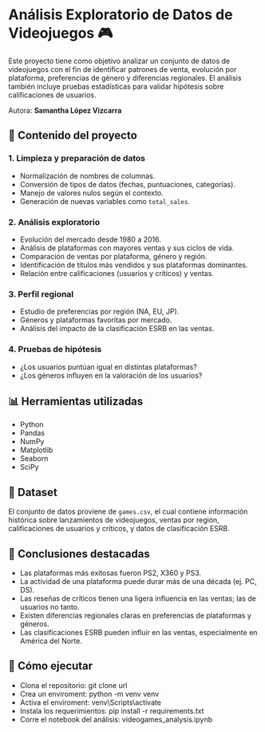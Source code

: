 # Análisis Exploratorio de Datos de Videojuegos 🎮

Este proyecto tiene como objetivo analizar un conjunto de datos de videojuegos con el fin de identificar patrones de venta, evolución por plataforma, preferencias de género y diferencias regionales. El análisis también incluye pruebas estadísticas para validar hipótesis sobre calificaciones de usuarios.

Autora: **Samantha López Vizcarra**  

## 📂 Contenido del proyecto

### 1. Limpieza y preparación de datos
- Normalización de nombres de columnas.
- Conversión de tipos de datos (fechas, puntuaciones, categorías).
- Manejo de valores nulos según el contexto.
- Generación de nuevas variables como `total_sales`.

### 2. Análisis exploratorio
- Evolución del mercado desde 1980 a 2016.
- Análisis de plataformas con mayores ventas y sus ciclos de vida.
- Comparación de ventas por plataforma, género y región.
- Identificación de títulos más vendidos y sus plataformas dominantes.
- Relación entre calificaciones (usuarios y críticos) y ventas.

### 3. Perfil regional
- Estudio de preferencias por región (NA, EU, JP).
- Géneros y plataformas favoritas por mercado.
- Análisis del impacto de la clasificación ESRB en las ventas.

### 4. Pruebas de hipótesis
- ¿Los usuarios puntúan igual en distintas plataformas?
- ¿Los géneros influyen en la valoración de los usuarios?

## 📊 Herramientas utilizadas
- Python
- Pandas
- NumPy
- Matplotlib
- Seaborn
- SciPy

## 📁 Dataset
El conjunto de datos proviene de `games.csv`, el cual contiene información histórica sobre lanzamientos de videojuegos, ventas por región, calificaciones de usuarios y críticos, y datos de clasificación ESRB.

## 📌 Conclusiones destacadas
- Las plataformas más exitosas fueron PS2, X360 y PS3.
- La actividad de una plataforma puede durar más de una década (ej. PC, DS).
- Las reseñas de críticos tienen una ligera influencia en las ventas; las de usuarios no tanto.
- Existen diferencias regionales claras en preferencias de plataformas y géneros.
- Las clasificaciones ESRB pueden influir en las ventas, especialmente en América del Norte.

## 🚀 Cómo ejecutar
- Clona el repositorio: git clone url
- Crea un enviroment: python -m venv venv
- Activa el enviroment: venv\Scripts\activate
- Instala los requerimientos: pip install -r requirements.txt
- Corre el notebook del análisis: videogames_analysis.ipynb
